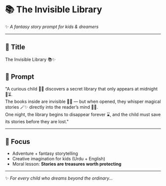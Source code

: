# 📚 The Invisible Library
✨ *A fantasy story prompt for kids & dreamers*

---

## 🧒 Title
The Invisible Library 📚✨

## 📝 Prompt
"A curious child 👦👧 discovers a secret library that only appears at midnight 🌙⏳.  
The books inside are invisible 📖👻 — but when opened, they whisper magical stories 🪄✨ directly into the reader’s mind 🧠💭.  
One night, the library begins to disappear forever ⌛, and the child must save its stories before they are lost."

---

## 🚀 Focus
- Adventure + fantasy storytelling  
- Creative imagination for kids (Urdu + English)  
- Moral lesson: **Stories are treasures worth protecting**  

---

✨ *For every child who dreams beyond the ordinary...*
